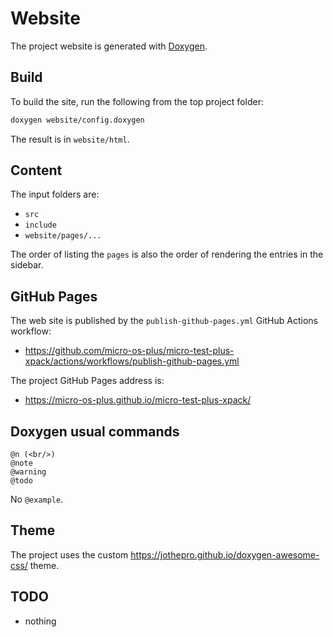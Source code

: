 # Website

The project website is generated with [Doxygen](https://www.doxygen.nl).

## Build

To build the site, run the following from the top project folder:

```sh
doxygen website/config.doxygen
```

The result is in `website/html`.

## Content

The input folders are:

- `src`
- `include`
- `website/pages/...`

The order of listing the `pages` is also the order of rendering the
entries in the sidebar.

## GitHub Pages

The web site is published by the `publish-github-pages.yml` GitHub Actions workflow:

- <https://github.com/micro-os-plus/micro-test-plus-xpack/actions/workflows/publish-github-pages.yml>

The project GitHub Pages address is:

- <https://micro-os-plus.github.io/micro-test-plus-xpack/>

## Doxygen usual commands

```
@n (<br/>)
@note
@warning
@todo
```

No `@example`.

## Theme

The project uses the custom <https://jothepro.github.io/doxygen-awesome-css/> theme.

## TODO

- nothing
